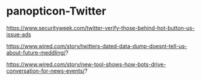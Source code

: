 # panopticon-Twitter

https://www.securityweek.com/twitter-verify-those-behind-hot-button-us-issue-ads

https://www.wired.com/story/twitters-dated-data-dump-doesnt-tell-us-about-future-meddling/?

https://www.wired.com/story/new-tool-shows-how-bots-drive-conversation-for-news-events/?
